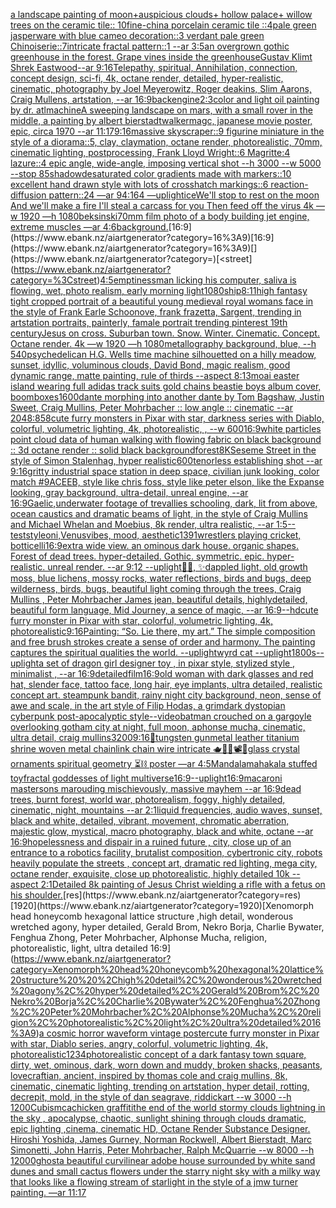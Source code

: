 [a landscape painting of moon+auspicious clouds+ hollow palace+ willow trees on the ceramic tile:: 10fine-china porcelain ceramic tile ::4pale green jasperware with blue cameo decoration::3 verdant pale green Chinoiserie::7intricate fractal pattern::1 --ar 3:5](https://www.ebank.nz/aiartgenerator?category=a%20landscape%20painting%20of%20moon%2Bauspicious%20clouds%2B%20hollow%20palace%2B%20willow%20trees%20on%20the%20ceramic%20tile%3A%3A%2010fine-china%20porcelain%20ceramic%20tile%20%3A%3A4pale%20green%20jasperware%20with%20blue%20cameo%20decoration%3A%3A3%20verdant%20pale%20green%20Chinoiserie%3A%3A7intricate%20fractal%20pattern%3A%3A1%20--ar%203%3A5)[an overgrown gothic greenhouse in the forest. Grape vines inside the greenhouse](https://www.ebank.nz/aiartgenerator?category=an%20overgrown%20gothic%20greenhouse%20in%20the%20forest.%20Grape%20vines%20inside%20the%20greenhouse)[Gustav Klimt Shrek Eastwood--ar 9:16](https://www.ebank.nz/aiartgenerator?category=Gustav%20Klimt%20Shrek%20Eastwood--ar%209%3A16)[Telepathy, spiritual, Annihilation, connection, concept design, sci-fi, 4k, octane render, detailed, hyper-realistic, cinematic, photography by Joel Meyerowitz, Roger deakins, Slim Aarons, Craig Mullens, artstation, --ar 16:9](https://www.ebank.nz/aiartgenerator?category=Telepathy%2C%20spiritual%2C%20Annihilation%2C%20connection%2C%20concept%20design%2C%20sci-fi%2C%204k%2C%20octane%20render%2C%20detailed%2C%20hyper-realistic%2C%20cinematic%2C%20photography%20by%20Joel%20Meyerowitz%2C%20Roger%20deakins%2C%20Slim%20Aarons%2C%20Craig%20Mullens%2C%20artstation%2C%20--ar%2016%3A9)[back](https://www.ebank.nz/aiartgenerator?category=back)[engine](https://www.ebank.nz/aiartgenerator?category=engine)[2:3](https://www.ebank.nz/aiartgenerator?category=2%3A3)[color and light oil painting by dr. atl](https://www.ebank.nz/aiartgenerator?category=color%20and%20light%20oil%20painting%20by%20dr.%20atl)[machine](https://www.ebank.nz/aiartgenerator?category=machine)[A sweeping landscape on mars, with a small rover in the middle, a painting by albert bierstadt](https://www.ebank.nz/aiartgenerator?category=A%20sweeping%20landscape%20on%20mars%2C%20with%20a%20small%20rover%20in%20the%20middle%2C%20a%20painting%20by%20albert%20bierstadt)[walker](https://www.ebank.nz/aiartgenerator?category=walker)[magc, japanese movie poster, epic, circa 1970 --ar 11:17](https://www.ebank.nz/aiartgenerator?category=magc%2C%20japanese%20movie%20poster%2C%20epic%2C%20circa%201970%20--ar%2011%3A17)[9:16](https://www.ebank.nz/aiartgenerator?category=9%3A16)[massive skyscraper::9 figurine miniature in the style of a diorama::5, clay, claymation, octane render, photorealistic, 70mm, cinematic lighting, postprocessing, Frank Lloyd Wright::6 Magritte:4 lazure::4 epic angle, wide-angle, imposing vertical shot --h 3000 --w 5000 --stop 85](https://www.ebank.nz/aiartgenerator?category=massive%20skyscraper%3A%3A9%20figurine%20miniature%20in%20the%20style%20of%20a%20diorama%3A%3A5%2C%20clay%2C%20claymation%2C%20octane%20render%2C%20photorealistic%2C%2070mm%2C%20cinematic%20lighting%2C%20postprocessing%2C%20Frank%20Lloyd%20Wright%3A%3A6%20Magritte%3A4%20lazure%3A%3A4%20epic%20angle%2C%20wide-angle%2C%20imposing%20vertical%20shot%20--h%203000%20--w%205000%20--stop%2085)[shadow](https://www.ebank.nz/aiartgenerator?category=shadow)[desaturated color gradients made with markers::10 excellent hand drawn style with lots of crosshatch markings::6 reaction-diffusion pattern::24 —ar 94:164 —uplight](https://www.ebank.nz/aiartgenerator?category=desaturated%20color%20gradients%20made%20with%20markers%3A%3A10%20excellent%20hand%20drawn%20style%20with%20lots%20of%20crosshatch%20markings%3A%3A6%20reaction-diffusion%20pattern%3A%3A24%20%E2%80%94ar%2094%3A164%20%E2%80%94uplight)[ice](https://www.ebank.nz/aiartgenerator?category=ice)[We'll stop to rest on the moon And we'll make a fire I'll steal a carcass for you Then feed off the virus 4k —w 1920 —h 1080](https://www.ebank.nz/aiartgenerator?category=We%27ll%20stop%20to%20rest%20on%20the%20moon%20And%20we%27ll%20make%20a%20fire%20I%27ll%20steal%20a%20carcass%20for%20you%20Then%20feed%20off%20the%20virus%204k%20%E2%80%94w%201920%20%E2%80%94h%201080)[beksinski](https://www.ebank.nz/aiartgenerator?category=beksinski)[70mm film photo of a body building jet engine, extreme muscles —ar 4:6](https://www.ebank.nz/aiartgenerator?category=70mm%20film%20photo%20of%20a%20body%20building%20jet%20engine%2C%20extreme%20muscles%20%E2%80%94ar%204%3A6)[background.](https://www.ebank.nz/aiartgenerator?category=background.)[16:9](https://www.ebank.nz/aiartgenerator?category=16%3A9)[16:9](https://www.ebank.nz/aiartgenerator?category=16%3A9)[](https://www.ebank.nz/aiartgenerator?category=)[<street](https://www.ebank.nz/aiartgenerator?category=%3Cstreet)[4:5](https://www.ebank.nz/aiartgenerator?category=4%3A5)[emptiness](https://www.ebank.nz/aiartgenerator?category=emptiness)[man licking his computer, saliva is flowing, wet, photo realism, early morning light](https://www.ebank.nz/aiartgenerator?category=man%20licking%20his%20computer%2C%20saliva%20is%20flowing%2C%20wet%2C%20photo%20realism%2C%20early%20morning%20light)[1080](https://www.ebank.nz/aiartgenerator?category=1080)[ship](https://www.ebank.nz/aiartgenerator?category=ship)[8:11](https://www.ebank.nz/aiartgenerator?category=8%3A11)[high fantasy tight cropped portrait of a beautiful young medieval royal womans face in the style of Frank Earle Schoonove, frank frazetta, Sargent, trending in artstation portraits, painterly, famale portrait trending pinterest 19th century](https://www.ebank.nz/aiartgenerator?category=high%20fantasy%20tight%20cropped%20portrait%20of%20a%20beautiful%20young%20medieval%20royal%20womans%20face%20in%20the%20style%20of%20Frank%20Earle%20Schoonove%2C%20frank%20frazetta%2C%20Sargent%2C%20trending%20in%20artstation%20portraits%2C%20painterly%2C%20famale%20portrait%20trending%20pinterest%2019th%20century)[Jesus on cross. Suburban town. Snow. Winter. Cinematic. Concept. Octane render. 4k —w 1920 —h 1080](https://www.ebank.nz/aiartgenerator?category=Jesus%20on%20cross.%20Suburban%20town.%20Snow.%20Winter.%20Cinematic.%20Concept.%20Octane%20render.%204k%20%E2%80%94w%201920%20%E2%80%94h%201080)[metallography background, blue, --h 540](https://www.ebank.nz/aiartgenerator?category=metallography%20background%2C%20blue%2C%20--h%20540)[psychedelic](https://www.ebank.nz/aiartgenerator?category=psychedelic)[an H.G. Wells time machine silhouetted on a hilly meadow, sunset, idyllic, voluminous clouds, David Bond, magic realism, good dynamic range, matte painting, rule of thirds --aspect 8:13](https://www.ebank.nz/aiartgenerator?category=an%20H.G.%20Wells%20time%20machine%20silhouetted%20on%20a%20hilly%20meadow%2C%20sunset%2C%20idyllic%2C%20voluminous%20clouds%2C%20David%20Bond%2C%20magic%20realism%2C%20good%20dynamic%20range%2C%20matte%20painting%2C%20rule%20of%20thirds%20--aspect%208%3A13)[moai easter island wearing full adidas track suits gold chains beastie boys album cover, boomboxes](https://www.ebank.nz/aiartgenerator?category=moai%20easter%20island%20wearing%20full%20adidas%20track%20suits%20gold%20chains%20beastie%20boys%20album%20cover%2C%20boomboxes)[1600](https://www.ebank.nz/aiartgenerator?category=1600)[dante morphing into another dante by Tom Bagshaw, Justin Sweet, Craig Mullins, Peter Mohrbacher :: low angle :: cinematic --ar 2048:858](https://www.ebank.nz/aiartgenerator?category=dante%20morphing%20into%20another%20dante%20by%20Tom%20Bagshaw%2C%20Justin%20Sweet%2C%20Craig%20Mullins%2C%20Peter%20Mohrbacher%20%3A%3A%20low%20angle%20%3A%3A%20cinematic%20--ar%202048%3A858)[cute furry monsters in Pixar with star, darkness series with Diablo, colorful, volumetric lighting, 4k, photorealistic, , --w 600](https://www.ebank.nz/aiartgenerator?category=cute%20furry%20monsters%20in%20Pixar%20with%20star%2C%20darkness%20series%20with%20Diablo%2C%20colorful%2C%20volumetric%20lighting%2C%204k%2C%20photorealistic%2C%20%2C%20--w%20600)[16:9](https://www.ebank.nz/aiartgenerator?category=16%3A9)[white particles point cloud data of human walking with flowing fabric on black background :: 3d octane render :: solid black background](https://www.ebank.nz/aiartgenerator?category=white%20particles%20point%20cloud%20data%20of%20human%20walking%20with%20flowing%20fabric%20on%20black%20background%20%3A%3A%203d%20octane%20render%20%3A%3A%20solid%20black%20background)[forest](https://www.ebank.nz/aiartgenerator?category=forest)[8K](https://www.ebank.nz/aiartgenerator?category=8K)[Seseme Street in the style of Simon Stalenhag, hyper realistic](https://www.ebank.nz/aiartgenerator?category=Seseme%20Street%20in%20the%20style%20of%20Simon%20Stalenhag%2C%20hyper%20realistic)[600](https://www.ebank.nz/aiartgenerator?category=600)[tenorless establishing shot --ar 9:16](https://www.ebank.nz/aiartgenerator?category=tenorless%20establishing%20shot%20--ar%209%3A16)[gritty industrial space station in deep space, civilian junk looking, color match #9ACEEB, style like chris foss, style like peter elson, like the Expanse looking, gray background, ultra-detail, unreal engine, --ar 16:9](https://www.ebank.nz/aiartgenerator?category=gritty%20industrial%20space%20station%20in%20deep%20space%2C%20civilian%20junk%20looking%2C%20color%20match%20%239ACEEB%2C%20style%20like%20chris%20foss%2C%20style%20like%20peter%20elson%2C%20like%20the%20Expanse%20looking%2C%20gray%20background%2C%20ultra-detail%2C%20unreal%20engine%2C%20--ar%2016%3A9)[Gaelic,](https://www.ebank.nz/aiartgenerator?category=Gaelic%2C)[underwater footage of trevallies schooling, dark, lit from above, ocean caustics and dramatic beams of light, in the style of Craig Mullins and Michael Whelan and Moebius, 8k render, ultra realistic, --ar 1:5](https://www.ebank.nz/aiartgenerator?category=underwater%20footage%20of%20trevallies%20schooling%2C%20dark%2C%20lit%20from%20above%2C%20ocean%20caustics%20and%20dramatic%20beams%20of%20light%2C%20in%20the%20style%20of%20Craig%20Mullins%20and%20Michael%20Whelan%20and%20Moebius%2C%208k%20render%2C%20ultra%20realistic%2C%20--ar%201%3A5)[--test](https://www.ebank.nz/aiartgenerator?category=--test)[style](https://www.ebank.nz/aiartgenerator?category=style)[oni,Venus](https://www.ebank.nz/aiartgenerator?category=oni%2CVenus)[vibes, mood, aesthetic](https://www.ebank.nz/aiartgenerator?category=vibes%2C%20mood%2C%20aesthetic)[1391](https://www.ebank.nz/aiartgenerator?category=1391)[wrestlers playing cricket, botticelli](https://www.ebank.nz/aiartgenerator?category=wrestlers%20playing%20cricket%2C%20botticelli)[16:9](https://www.ebank.nz/aiartgenerator?category=16%3A9)[extra wide view. an ominous dark house. organic shapes. Forest of dead trees. hyper-detailed. Gothic. symmetric. epic. hyper-realistic. unreal render. --ar 9:12 --uplight](https://www.ebank.nz/aiartgenerator?category=extra%20wide%20view.%20an%20ominous%20dark%20house.%20organic%20shapes.%20Forest%20of%20dead%20trees.%20hyper-detailed.%20Gothic.%20symmetric.%20epic.%20hyper-realistic.%20unreal%20render.%20--ar%209%3A12%20--uplight)[🦄🐉, ✨️dappled light, old growth moss, blue lichens, mossy rocks, water reflections, birds and bugs, deep wilderness, birds, bugs, beautiful light coming through the trees, Craig Mullins , Peter Mohrbacher James jean, beautiful details, highlydetailed, beautiful form language, Mid Journey, a sence of magic, --ar 16:9](https://www.ebank.nz/aiartgenerator?category=%F0%9F%A6%84%F0%9F%90%89%2C%20%E2%9C%A8%EF%B8%8Fdappled%20light%2C%20old%20growth%20moss%2C%20blue%20lichens%2C%20mossy%20rocks%2C%20water%20reflections%2C%20birds%20and%20bugs%2C%20deep%20wilderness%2C%20birds%2C%20bugs%2C%20beautiful%20light%20coming%20through%20the%20trees%2C%20Craig%20Mullins%20%2C%20Peter%20Mohrbacher%20James%20jean%2C%20beautiful%20details%2C%20highlydetailed%2C%20beautiful%20form%20language%2C%20Mid%20Journey%2C%20a%20sence%20of%20magic%2C%20--ar%2016%3A9)[--hd](https://www.ebank.nz/aiartgenerator?category=--hd)[cute furry monster in Pixar with star, colorful, volumetric lighting, 4k, photorealistic](https://www.ebank.nz/aiartgenerator?category=cute%20furry%20monster%20in%20Pixar%20with%20star%2C%20colorful%2C%20volumetric%20lighting%2C%204k%2C%20photorealistic)[9:16](https://www.ebank.nz/aiartgenerator?category=9%3A16)[Painting:  “So. Lie there, my art.”  The simple composition and free brush strokes create a sense of order and harmony. The painting captures the spiritual qualities the world. --uplight](https://www.ebank.nz/aiartgenerator?category=Painting%3A%20%20%E2%80%9CSo.%20Lie%20there%2C%20my%20art.%E2%80%9D%20%20The%20simple%20composition%20and%20free%20brush%20strokes%20create%20a%20sense%20of%20order%20and%20harmony.%20The%20painting%20captures%20the%20spiritual%20qualities%20the%20world.%20--uplight)[wyrd cat --uplight](https://www.ebank.nz/aiartgenerator?category=wyrd%20cat%20--uplight)[1800s](https://www.ebank.nz/aiartgenerator?category=1800s)[--uplight](https://www.ebank.nz/aiartgenerator?category=--uplight)[a set of dragon girl designer toy , in pixar style, stylized style , minimalist , --ar 16:9](https://www.ebank.nz/aiartgenerator?category=a%20set%20of%20dragon%20girl%20designer%20toy%20%2C%20in%20pixar%20style%2C%20stylized%20style%20%2C%20minimalist%20%2C%20--ar%2016%3A9)[detailed](https://www.ebank.nz/aiartgenerator?category=detailed)[film](https://www.ebank.nz/aiartgenerator?category=film)[16:9](https://www.ebank.nz/aiartgenerator?category=16%3A9)[old woman with dark glasses and red hat, slender face, tattoo face, long hair, eye implants, ultra detailed, realistic concept art. steampunk bandit, rainy night city background, neon, sense of awe and scale, in the art style of Filip Hodas, a grimdark dystopian cyberpunk post-apocalyptic style](https://www.ebank.nz/aiartgenerator?category=old%20woman%20with%20dark%20glasses%20and%20red%20hat%2C%20slender%20face%2C%20tattoo%20face%2C%20long%20hair%2C%20eye%20implants%2C%20ultra%20detailed%2C%20realistic%20concept%20art.%20steampunk%20bandit%2C%20rainy%20night%20city%20background%2C%20neon%2C%20sense%20of%20awe%20and%20scale%2C%20in%20the%20art%20style%20of%20Filip%20Hodas%2C%20a%20grimdark%20dystopian%20cyberpunk%20post-apocalyptic%20style)[--video](https://www.ebank.nz/aiartgenerator?category=--video)[batman crouched on a gargoyle overlooking gotham city at night, full moon, aphonse mucha, cinematic, ultra detail, craig mullins](https://www.ebank.nz/aiartgenerator?category=batman%20crouched%20on%20a%20gargoyle%20overlooking%20gotham%20city%20at%20night%2C%20full%20moon%2C%20aphonse%20mucha%2C%20cinematic%2C%20ultra%20detail%2C%20craig%20mullins)[3200](https://www.ebank.nz/aiartgenerator?category=3200)[9:16](https://www.ebank.nz/aiartgenerator?category=9%3A16)[🥦](https://www.ebank.nz/aiartgenerator?category=%F0%9F%A5%A6)[tungsten gunmetal leather titanium shrine woven metal chainlink chain wire intricate 🫖🧩🎼📽💽glass crystal ornaments spiritual geometry ⏳⛓ poster —ar 4:5](https://www.ebank.nz/aiartgenerator?category=tungsten%20gunmetal%20leather%20titanium%20shrine%20woven%20metal%20chainlink%20chain%20wire%20intricate%20%F0%9F%AB%96%F0%9F%A7%A9%F0%9F%8E%BC%F0%9F%93%BD%F0%9F%92%BDglass%20crystal%20ornaments%20spiritual%20geometry%20%E2%8F%B3%E2%9B%93%20poster%20%E2%80%94ar%204%3A5)[Mandala](https://www.ebank.nz/aiartgenerator?category=Mandala)[mahakala stuffed toy](https://www.ebank.nz/aiartgenerator?category=mahakala%20stuffed%20toy)[fractal goddesses of light multiverse](https://www.ebank.nz/aiartgenerator?category=fractal%20goddesses%20of%20light%20multiverse)[16:9](https://www.ebank.nz/aiartgenerator?category=16%3A9)[--uplight](https://www.ebank.nz/aiartgenerator?category=--uplight)[16:9](https://www.ebank.nz/aiartgenerator?category=16%3A9)[macaroni mastersons marouding mischievously, massive mayhem --ar 16:9](https://www.ebank.nz/aiartgenerator?category=macaroni%20mastersons%20marouding%20mischievously%2C%20massive%20mayhem%20--ar%2016%3A9)[dead trees, burnt forest, world war, photorealism, foggy, highly detailed, cinematic, night, mountains --ar 2:1](https://www.ebank.nz/aiartgenerator?category=dead%20trees%2C%20burnt%20forest%2C%20world%20war%2C%20photorealism%2C%20foggy%2C%20highly%20detailed%2C%20cinematic%2C%20night%2C%20mountains%20--ar%202%3A1)[liquid frequencies, audio waves, sunset, black and white, detailed, vibrant, movement, chromatic aberration, majestic glow, mystical, macro photography, black and white, octane --ar 16:9](https://www.ebank.nz/aiartgenerator?category=liquid%20frequencies%2C%20audio%20waves%2C%20sunset%2C%20black%20and%20white%2C%20detailed%2C%20vibrant%2C%20movement%2C%20chromatic%20aberration%2C%20majestic%20glow%2C%20mystical%2C%20macro%20photography%2C%20black%20and%20white%2C%20octane%20--ar%2016%3A9)[hopelessness and dispair in a ruined future , city, close up of an entrance to a robotics facility, brutalist composition, cybertronic city, robots heavily populate the streets , concept art, dramatic red lighting, mega city, octane render, exquisite, close up photorealistic, highly detailed 10k --aspect 2:1](https://www.ebank.nz/aiartgenerator?category=hopelessness%20and%20dispair%20in%20a%20ruined%20future%20%2C%20city%2C%20close%20up%20of%20an%20entrance%20to%20a%20robotics%20facility%2C%20brutalist%20composition%2C%20cybertronic%20city%2C%20robots%20heavily%20populate%20the%20streets%20%2C%20concept%20art%2C%20dramatic%20red%20lighting%2C%20mega%20city%2C%20octane%20render%2C%20exquisite%2C%20close%20up%20photorealistic%2C%20highly%20detailed%2010k%20--aspect%202%3A1)[Detailed 8k painting of Jesus Christ wielding a rifle with a fetus on his shoulder.](https://www.ebank.nz/aiartgenerator?category=Detailed%208k%20painting%20of%20Jesus%20Christ%20wielding%20a%20rifle%20with%20a%20fetus%20on%20his%20shoulder.)[res](https://www.ebank.nz/aiartgenerator?category=res)[1920](https://www.ebank.nz/aiartgenerator?category=1920)[Xenomorph head honeycomb hexagonal lattice structure  ,high detail, wonderous wretched agony, hyper detailed, Gerald Brom, Nekro Borja, Charlie Bywater, Fenghua Zhong, Peter Mohrbacher, Alphonse Mucha, religion, photorealistic, light, ultra detailed 16:9](https://www.ebank.nz/aiartgenerator?category=Xenomorph%20head%20honeycomb%20hexagonal%20lattice%20structure%20%20%2Chigh%20detail%2C%20wonderous%20wretched%20agony%2C%20hyper%20detailed%2C%20Gerald%20Brom%2C%20Nekro%20Borja%2C%20Charlie%20Bywater%2C%20Fenghua%20Zhong%2C%20Peter%20Mohrbacher%2C%20Alphonse%20Mucha%2C%20religion%2C%20photorealistic%2C%20light%2C%20ultra%20detailed%2016%3A9)[a cosmic horror waveform vintage poster](https://www.ebank.nz/aiartgenerator?category=a%20cosmic%20horror%20waveform%20vintage%20poster)[cute furry monster in Pixar with star, Diablo series, angry, colorful, volumetric lighting, 4k, photorealistic](https://www.ebank.nz/aiartgenerator?category=cute%20furry%20monster%20in%20Pixar%20with%20star%2C%20Diablo%20series%2C%20angry%2C%20colorful%2C%20volumetric%20lighting%2C%204k%2C%20photorealistic)[1234](https://www.ebank.nz/aiartgenerator?category=1234)[photorealistic concept of a dark fantasy town square, dirty, wet, ominous, dark, worn down and muddy, broken shacks, peasants, lovecraftian, ancient, inspired by thomas cole and craig mullins, 8k, cinematic, cinematic lighting, trending on artstation, hyper detail, rotting, decrepit, mold, in the style of dan seagrave, riddickart --w 3000 --h 1200](https://www.ebank.nz/aiartgenerator?category=photorealistic%20concept%20of%20a%20dark%20fantasy%20town%20square%2C%20dirty%2C%20wet%2C%20ominous%2C%20dark%2C%20worn%20down%20and%20muddy%2C%20broken%20shacks%2C%20peasants%2C%20lovecraftian%2C%20ancient%2C%20inspired%20by%20thomas%20cole%20and%20craig%20mullins%2C%208k%2C%20cinematic%2C%20cinematic%20lighting%2C%20trending%20on%20artstation%2C%20hyper%20detail%2C%20rotting%2C%20decrepit%2C%20mold%2C%20in%20the%20style%20of%20dan%20seagrave%2C%20riddickart%20--w%203000%20--h%201200)[Cubism](https://www.ebank.nz/aiartgenerator?category=Cubism)[cachicken graffiti](https://www.ebank.nz/aiartgenerator?category=cachicken%20graffiti)[the end of the world stormy clouds lightning in the sky , apocalypse, chaotic, sunlight shining through clouds dramatic, epic lighting ,cinema, cinematic HD, Octane Render Substance Designer. Hiroshi Yoshida, James Gurney, Norman Rockwell, Albert Bierstadt, Marc Simonetti, John Harris, Peter Mohrbacher, Ralph McQuarrie --w 8000 --h 12000](https://www.ebank.nz/aiartgenerator?category=the%20end%20of%20the%20world%20stormy%20clouds%20lightning%20in%20the%20sky%20%2C%20apocalypse%2C%20chaotic%2C%20sunlight%20shining%20through%20clouds%20dramatic%2C%20epic%20lighting%20%2Ccinema%2C%20cinematic%20HD%2C%20Octane%20Render%20Substance%20Designer.%20Hiroshi%20Yoshida%2C%20James%20Gurney%2C%20Norman%20Rockwell%2C%20Albert%20Bierstadt%2C%20Marc%20Simonetti%2C%20John%20Harris%2C%20Peter%20Mohrbacher%2C%20Ralph%20McQuarrie%20--w%208000%20--h%2012000)[ghost](https://www.ebank.nz/aiartgenerator?category=ghost)[a beautiful curvilinear adobe house surrounded by white sand dunes and small cactus flowers under the starry night sky with a milky way that looks like a flowing stream of starlight in the style of a jmw turner painting. —ar 11:17](https://www.ebank.nz/aiartgenerator?category=a%20beautiful%20curvilinear%20adobe%20house%20surrounded%20by%20white%20sand%20dunes%20and%20small%20cactus%20flowers%20under%20the%20starry%20night%20sky%20with%20a%20milky%20way%20that%20looks%20like%20a%20flowing%20stream%20of%20starlight%20in%20the%20style%20of%20a%20jmw%20turner%20painting.%20%E2%80%94ar%2011%3A17)